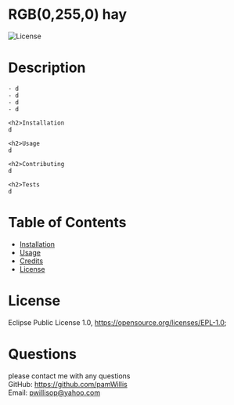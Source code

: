 
# RGB(0,255,0) hay
![License](https://img.shields.io/badge/License-EPL_1.0-red.svg)

# Description
    - d
    - d
    - d
    - d

    <h2>Installation
    d

    <h2>Usage
    d

    <h2>Contributing
    d

    <h2>Tests
    d

# Table of Contents
- [Installation](#installation)
- [Usage](#usage)
- [Credits](#credits)
- [License](#license)



# License
Eclipse Public License 1.0, https://opensource.org/licenses/EPL-1.0;

# Questions
please contact me with any questions  
GitHub: https://github.com/pamWillis  
Email: pwillisop@yahoo.com

